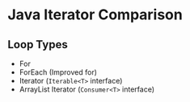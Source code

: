 # Java Iterator Comparison
## Loop Types
- For
- ForEach (Improved for)
- Iterator (`Iterable<T>` interface)
- ArrayList Iterator (`Consumer<T>` interface)
